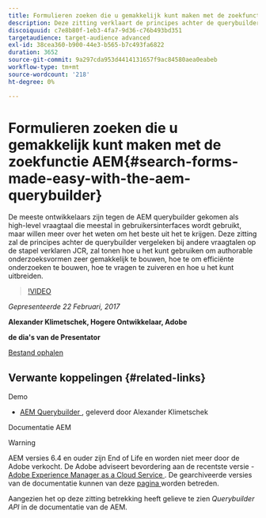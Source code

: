 ```yaml
---
title: Formulieren zoeken die u gemakkelijk kunt maken met de zoekfunctie AEM
description: Deze zitting verklaart de principes achter de querybuilder vergeleken bij andere vraagtalen op de stapel JCR. Hierin wordt getoond hoe u met deze functie gemakkelijk authorabele zoekformulieren kunt maken, hoe u efficiënte zoekopdrachten kunt maken, hoe u foutopsporing kunt toepassen en hoe u deze kunt uitbreiden.
discoiquuid: c7e8b80f-1eb3-4fa7-9d36-c76b493bd351
targetaudience: target-audience advanced
exl-id: 38cea360-b900-44e3-b565-b7c493fa6822
duration: 3652
source-git-commit: 9a297cda953d4414131657f9ac84580aea0eabeb
workflow-type: tm+mt
source-wordcount: '218'
ht-degree: 0%

---
```


# Formulieren zoeken die u gemakkelijk kunt maken met de zoekfunctie AEM{#search-forms-made-easy-with-the-aem-querybuilder}

De meeste ontwikkelaars zijn tegen de AEM querybuilder gekomen als high-level vraagtaal die meestal in gebruikersinterfaces wordt gebruikt, maar willen meer over het weten om het beste uit het te krijgen. Deze zitting zal de principes achter de querybuilder vergeleken bij andere vraagtalen op de stapel verklaren JCR, zal tonen hoe u het kunt gebruiken om authorable onderzoeksvormen zeer gemakkelijk te bouwen, hoe te om efficiënte onderzoeken te bouwen, hoe te vragen te zuiveren en hoe u het kunt uitbreiden.

>[!VIDEO](https://video.tv.adobe.com/v/19139/?quality=9)

*Gepresenteerde 22 Februari, 2017*

**Alexander Klimetschek, Hogere Ontwikkelaar, Adobe**

**de dia&#39;s van de Presentator**

[Bestand ophalen](assets/aem-gems-querybuilder-2017.pdf)

## Verwante koppelingen {#related-links}

Demo

* [ AEM Querybuilder ](https://www.youtube.com/watch?v=yR9mcp9_MtY&amp;list=PLHMjqSjX2bE7zaDKZ7KD-tuqVXooiKave), geleverd door Alexander Klimetschek

Documentatie AEM

>[!WARNING]
>
>AEM versies 6.4 en ouder zijn End of Life en worden niet meer door de Adobe verkocht.  De Adobe adviseert bevordering aan de recentste versie - [ Adobe Experience Manager as a Cloud Service ](https://experienceleague.adobe.com/docs/experience-manager-cloud-service.html).  De gearchiveerde versies van de documentatie kunnen van deze [ pagina ](https://experienceleague.adobe.com/docs/experience-manager-release-information/aem-release-updates/previous-updates/aem-previous-versions.html) worden betreden.
>
>Aangezien het op deze zitting betrekking heeft gelieve te zien *Querybuilder API* in de documentatie van de AEM.

<!--
[Get back to the Overview](https://helpx.adobe.com/experience-manager/kt/eseminars/gems/aem-index.html)
-->
